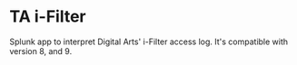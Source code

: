 # TA i-Filter

Splunk app to interpret Digital Arts' i-Filter access log. It's compatible with version 8, and 9.
